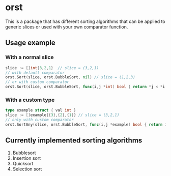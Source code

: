 # orst

This is a package that has different sorting algorithms that can be applied to generic slices or used with your own comparator function.

## Usage example

### With a normal slice

```go
slice := []int{3,2,1}  // slice = (3,2,1)
// with default comparator
orst.Sort(slice, orst.BubbleSort, nil) // slice = (1,2,3)
// or with custom comparator
orst.Sort(slice, orst.BubbleSort, func(i,j *int) bool { return *j < *i }) // slice = (3,2,1)
```

### With a custom type

```go
type example struct { val int }
slice := []example{{3},{2},{1}} // slice = (3,2,1)
// only with custom comparator
orst.SortAny(slice, orst.BubbleSort, func(i,j *example) bool { return i.val < j.val }) // slice = (1,2,3)
```

## Currently implemented sorting algorithms

1. Bubblesort
2. Insertion sort
3. Quicksort
4. Selection sort
